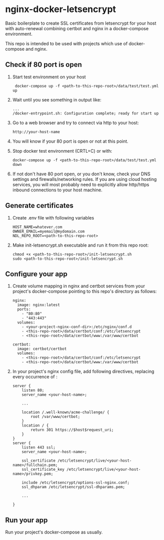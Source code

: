 # nginx-docker-letsencrypt
Basic boilerplate to create SSL certificates from letsencrypt for your host
with auto-renewal combining certbot and nginx in a docker-compose environment.

This repo is intended to be used with projects which use of docker-compose
and nginx.

## Check if 80 port is open
 
1. Start test environment on your host 
   ```
    docker-compose up -f <path-to-this-repo-root>/data/test/test.yml up
   ```

2. Wait until  you see something in output like:
    ```
    ...
    /docker-entrypoint.sh: Configuration complete; ready for start up
    ```

3. Go to a web browser and try to connect via http to your host:
    ```
    http://your-host-name
    ```

4. You will know if your 80 port is open or not at this point.

5. Stop docker test environment (CRTL+C) or with:
    ```
    docker-compose up -f <path-to-this-repo-root>/data/test/test.yml down
    ```

6. If not don't have 80 port open, or you don't know, check your DNS
settings and firewalls/networking rules. If you are using cloud hosting
services, you will most probably need to explicitly allow http/https
inbound connections to your host machine.   

## Generate certificates

1. Create .env file with following variables
    ```
    HOST_NAME=whatever.com
    OWNER_EMAIL=myemail@mydomain.com
    NDL_REPO_ROOT=<path-to-this-repo-root>
    ```

2. Make init-letsencrypt.sh executable and run it from this repo root:
    ```
   chmod +x <path-to-this-repo-root>/init-letsencrypt.sh
   sudo <path-to-this-repo-root>/init-letsencrypt.sh
   ```

## Configure your app

1. Create volume mapping in nginx and certbot services from your project's
 docker-compose pointing to this repo's directory as follows:

    ```
    nginx:
      image: nginx:latest
      ports:
        - "80:80"
        - "443:443"
      volumes:
        - <your-project-nginx-conf-dir>:/etc/nginx/conf.d
        - <this-repo-root>/data/certbot/conf:/etc/letsencrypt
        - <this-repo-root>/data/certbot/www:/var/www/certbot
   
    certbot:
      image: certbot/certbot
      volumes:
        - <this-repo-root>/data/certbot/conf:/etc/letsencrypt
        - <this-repo-root>/data/certbot/www:/var/www/certbot

    ```

2. In your project's nginx config file, add following directives, replacing
 every occurrence of <your-host-name>:
    ```
    server {
        listen 80;
        server_name <your-host-name>;

        ...

        location /.well-known/acme-challenge/ {
            root /var/www/certbot;
        }
        location / {
            return 301 https://$host$request_uri;
        }
    }
    server {
        listen 443 ssl;
        server_name <your-host-name>;
    
        ssl_certificate /etc/letsencrypt/live/<your-host-name>/fullchain.pem;
        ssl_certificate_key /etc/letsencrypt/live/<your-host-name>/privkey.pem;
    
        include /etc/letsencrypt/options-ssl-nginx.conf;
        ssl_dhparam /etc/letsencrypt/ssl-dhparams.pem;
        
        ...    

    }
    ```

## Run your app
Run your project's docker-compose as usually.
